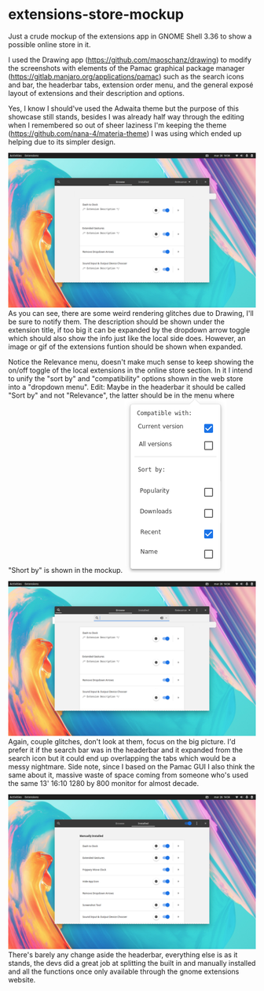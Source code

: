 # extensions-store-mockup

Just a crude mockup of the extensions app in GNOME Shell 3.36 to show a possible online store in it. 

I used the Drawing app (https://github.com/maoschanz/drawing) to modify the screenshots with elements of the Pamac graphical package manager (https://gitlab.manjaro.org/applications/pamac) such as the search icons and bar, the headerbar tabs, extension order menu, and the general exposé layout of extensions and their description and options.

Yes, I know I should've used the Adwaita theme but the purpose of this showcase still stands, besides I was already half way through the editing when I remembered so out of sheer laziness I'm keeping the theme (https://github.com/nana-4/materia-theme) I was using which ended up helping due to its simpler design.

![UI of the online store section](./extensions-store.png)
As you can see, there are some weird rendering glitches due to Drawing, I'll be sure to notify them.
The description should be shown under the extension title, if too big it can be expanded by the dropdown arrow toggle which should also show the info just like the local side does. However, an image or gif of the extensions funtion should be shown when expanded.

Notice the Relevance menu, doesn't make much sense to keep showing the on/off toggle of the local extensions in the online store section. In it I intend to unify the "sort by" and "compatibility" options shown in the web store into a "dropdown menu".
Edit: Maybe in the headerbar it should be called "Sort by" and not "Relevance", the latter should be in the menu where "Short by" is shown in the mockup. ![UI of the store order menu](./extensions-order.png)

![UI of the online search section](./extensions-search.png)
Again, couple glitches, don't look at them, focus on the big picture. I'd prefer it if the search bar was in the headerbar and it expanded from the search icon but it could end up overlapping the tabs which would be a messy nightmare. Side note, since I based on the Pamac GUI I also think the same about it, massive waste of space coming from someone who's used the same 13' 16:10 1280 by 800 monitor for almost decade.

![UI of the local section](./extensions-local.png)
There's barely any change aside the headerbar, everything else is as it stands, the devs did a great job at splitting the built in and manually installed and all the functions once only available through the gnome extensions website.
